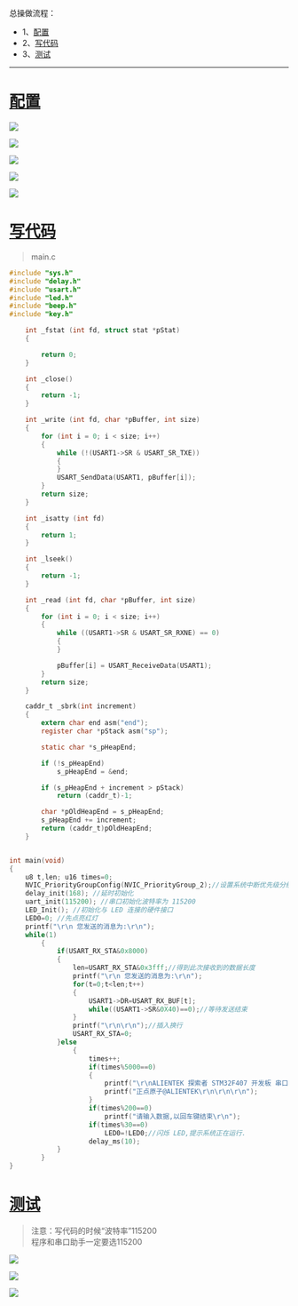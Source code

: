 总操做流程：
- 1、[配置](#STM-M4-01)
- 2、[写代码](#STM-M4-02)
- 3、[测试](#STM-M4-03)

***

# <a name="STM-M4-01" href="#" >配置</a>

![](image/7-1.png)

![](image/7-2.png)

![](image/7-5.png)

![](image/7-3.png)

![](image/7-4.png)

# <a name="STM-M4-02" href="#" >写代码</a>

> main.c

```c
#include "sys.h"
#include "delay.h"
#include "usart.h"
#include "led.h"
#include "beep.h"
#include "key.h"

    int _fstat (int fd, struct stat *pStat)
    {

        return 0;
    }

    int _close()
    {
        return -1;
    }

    int _write (int fd, char *pBuffer, int size)
    {
        for (int i = 0; i < size; i++)
        {
            while (!(USART1->SR & USART_SR_TXE))
            {
            }
            USART_SendData(USART1, pBuffer[i]);
        }
        return size;
    }

    int _isatty (int fd)
    {
        return 1;
    }

    int _lseek()
    {
        return -1;
    }

    int _read (int fd, char *pBuffer, int size)
    {
        for (int i = 0; i < size; i++)
        {
            while ((USART1->SR & USART_SR_RXNE) == 0)
            {
            }

            pBuffer[i] = USART_ReceiveData(USART1);
        }
        return size;
    }

    caddr_t _sbrk(int increment)
    {
        extern char end asm("end");
        register char *pStack asm("sp");

        static char *s_pHeapEnd;

        if (!s_pHeapEnd)
            s_pHeapEnd = &end;

        if (s_pHeapEnd + increment > pStack)
            return (caddr_t)-1;

        char *pOldHeapEnd = s_pHeapEnd;
        s_pHeapEnd += increment;
        return (caddr_t)pOldHeapEnd;
    }


int main(void)
{
	u8 t,len; u16 times=0;
	NVIC_PriorityGroupConfig(NVIC_PriorityGroup_2);//设置系统中断优先级分组 2
	delay_init(168); //延时初始化
	uart_init(115200); //串口初始化波特率为 115200
	LED_Init(); //初始化与 LED 连接的硬件接口
	LED0=0; //先点亮红灯
	printf("\r\n 您发送的消息为:\r\n");
	while(1)
	    {
	        if(USART_RX_STA&0x8000)
	        {
	            len=USART_RX_STA&0x3fff;//得到此次接收到的数据长度
	            printf("\r\n 您发送的消息为:\r\n");
	            for(t=0;t<len;t++)
	            {
	                USART1->DR=USART_RX_BUF[t];
	                while((USART1->SR&0X40)==0);//等待发送结束
	            }
	            printf("\r\n\r\n");//插入换行
	            USART_RX_STA=0;
	        }else
	            {
	                times++;
	                if(times%5000==0)
	                {
	                    printf("\r\nALIENTEK 探索者 STM32F407 开发板 串口实验\r\n");
	                    printf("正点原子@ALIENTEK\r\n\r\n\r\n");
	                }
	                if(times%200==0)
	                    printf("请输入数据,以回车键结束\r\n");
	                if(times%30==0)
	                    LED0=!LED0;//闪烁 LED,提示系统正在运行.
	                delay_ms(10);
	        }
	    }
}

```

# <a name="STM-M4-03" href="#" >测试</a>

> 注意：写代码的时候“波特率”115200    
>       程序和串口助手一定要选115200

![](image/4-14.png)

![](image/4-15.png)

![](image/7-6.gif)